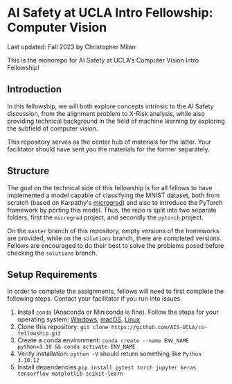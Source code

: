 # AI Safety at UCLA Intro Fellowship: Computer Vision

Last updated: Fall 2023 by Christopher Milan

This is the monorepo for AI Safety at UCLA's Computer Vision Intro Fellowship!

## Introduction

In this fellowship, we will both explore concepts intrinsic to the AI Safety
discussion, from the alignment problem to X-Risk analysis, while also providing
technical background in the field of machine learning by exploring the subfield
of computer vision. 

This repository serves as the center hub of materials for the latter. Your
facilitator should have sent you the materials for the former separately.

## Structure

The goal on the technical side of this fellowship is for all fellows to have
implemented a model capable of classifying the MNIST dataset, both from scratch
(based on Karpathy's [micrograd](https://github.com/karpathy/micrograd)) and
also to introduce the PyTorch framework by porting this model. Thus, the repo is
split into two separate folders, first the `micrograd` project, and secondly the
`pytorch` project. 

On the `master` branch of this repository, empty versions of the homeworks are
provided, while on the `solutions` branch, there are completed versions. Fellows
are encouraged to do their best to solve the problems posed before checking the
`solutions` branch.

## Setup Requirements

In order to complete the assignments, fellows will need to first complete the
following steps. Contact your facilitator if you run into issues.

1. Install `conda` (Anaconda or Miniconda is fine). Follow the steps for your operating system:
[Windows](https://conda.io/projects/conda/en/latest/user-guide/install/windows.html),
[macOS](https://conda.io/projects/conda/en/latest/user-guide/install/macos.html),
[Linux](https://conda.io/projects/conda/en/latest/user-guide/install/linux.html)
2. Clone this repository: `git clone https://github.com/AIS-UCLA/cv-fellowship.git`
3. Create a conda environment: `conda create --name ENV_NAME python=3.10 && conda activate ENV_NAME`
4. Verify installation: `python -V` should return something like `Python 3.10.12`
5. Install dependencies `pip install pytest torch jupyter keras tensorflow matplotlib scikit-learn`
